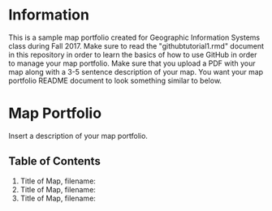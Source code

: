 # Information
This is a sample map portfolio created for Geographic Information Systems class during Fall 2017. Make sure to read the "githubtutorial1.rmd" document in this repository in order to learn the basics of how to use GitHub in order to manage your map portfolio. Make sure that you upload a PDF with your map along with a 3-5 sentence description of your map. You want your map portfolio README document to look something similar to below. 


# Map Portfolio
Insert a description of your map portfolio.

## Table of Contents

1. Title of Map, filename:
2. Title of Map, filename:
3. Title of Map, filename:

